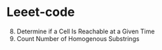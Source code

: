 # Leeet-code
8. Determine if a Cell Is Reachable at a Given Time
9. Count Number of Homogenous Substrings
